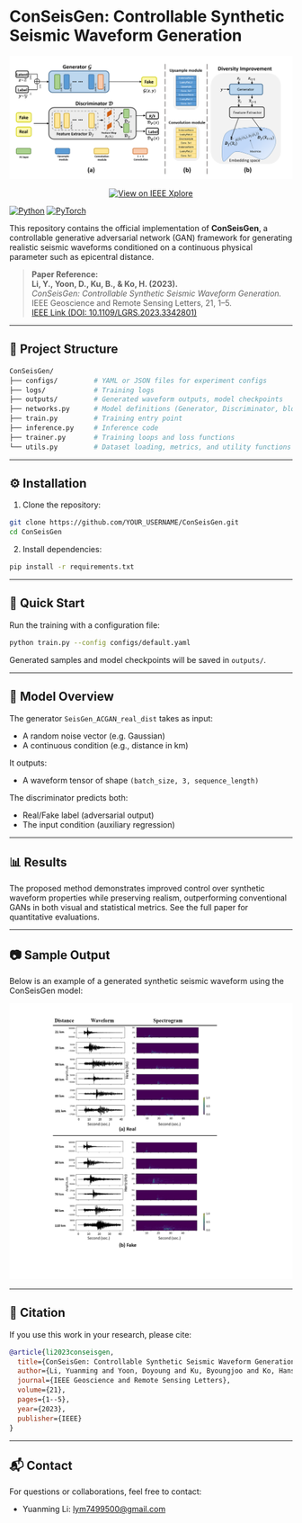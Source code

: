 # ConSeisGen: Controllable Synthetic Seismic Waveform Generation

<p align="center">
  <img src="images/archi.png" alt="ConSeisGen Architecture" width="700"/>
</p>

<p align="center">
  <a href="https://ieeexplore.ieee.org/document/10339272">
    <img src="https://img.shields.io/badge/View%20on-IEEE%20Xplore-blue" alt="View on IEEE Xplore">
  </a>
</p>

[![Python](https://img.shields.io/badge/python-3.8%2B-blue.svg)](https://www.python.org/downloads/)
[![PyTorch](https://img.shields.io/badge/pytorch-1.9%2B-%23ee4c2c.svg)](https://pytorch.org/)

This repository contains the official implementation of **ConSeisGen**, a controllable generative adversarial network (GAN) framework for generating realistic seismic waveforms conditioned on a continuous physical parameter such as epicentral distance.

> **Paper Reference:**  
> **Li, Y., Yoon, D., Ku, B., & Ko, H. (2023).**  
> *ConSeisGen: Controllable Synthetic Seismic Waveform Generation.* IEEE Geoscience and Remote Sensing Letters, 21, 1–5.  
> [IEEE Link (DOI: 10.1109/LGRS.2023.3342801)](https://doi.org/10.1109/LGRS.2023.3342801)


---

## 📁 Project Structure

```bash
ConSeisGen/
├── configs/         # YAML or JSON files for experiment configs
├── logs/            # Training logs
├── outputs/         # Generated waveform outputs, model checkpoints
├── networks.py      # Model definitions (Generator, Discriminator, blocks)
├── train.py         # Training entry point
├── inference.py     # Inference code
├── trainer.py       # Training loops and loss functions
└── utils.py         # Dataset loading, metrics, and utility functions
```

---

## ⚙️ Installation

1. Clone the repository:
```bash
git clone https://github.com/YOUR_USERNAME/ConSeisGen.git
cd ConSeisGen
```

2. Install dependencies:
```bash
pip install -r requirements.txt
```

---

## 🚀 Quick Start

Run the training with a configuration file:
```bash
python train.py --config configs/default.yaml
```

Generated samples and model checkpoints will be saved in `outputs/`.

---

## 🧠 Model Overview

The generator `SeisGen_ACGAN_real_dist` takes as input:
- A random noise vector (e.g. Gaussian)
- A continuous condition (e.g., distance in km)

It outputs:
- A waveform tensor of shape `(batch_size, 3, sequence_length)`

The discriminator predicts both:
- Real/Fake label (adversarial output)
- The input condition (auxiliary regression)

---

## 📊 Results

The proposed method demonstrates improved control over synthetic waveform properties while preserving realism, outperforming conventional GANs in both visual and statistical metrics. See the full paper for quantitative evaluations.

---

## 📷 Sample Output

Below is an example of a generated synthetic seismic waveform using the ConSeisGen model:

<p align="center">
  <img src="/images/sample.png" alt="Sample generated waveform" width="600"/>
</p>

---

## 📝 Citation
If you use this work in your research, please cite:

```bibtex
@article{li2023conseisgen,
  title={ConSeisGen: Controllable Synthetic Seismic Waveform Generation},
  author={Li, Yuanming and Yoon, Doyoung and Ku, Byoungjoo and Ko, Hanseok},
  journal={IEEE Geoscience and Remote Sensing Letters},
  volume={21},
  pages={1--5},
  year={2023},
  publisher={IEEE}
}
```

---

## 📬 Contact
For questions or collaborations, feel free to contact:
- Yuanming Li: [lym7499500@gmail.com](mailto:lym7499500@gmail.com)
